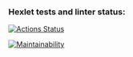 ### Hexlet tests and linter status:
[![Actions Status](https://github.com/Zhidkov-Egor/frontend-project-lvl1/workflows/hexlet-check/badge.svg)](https://github.com/Zhidkov-Egor/frontend-project-lvl1/actions)


[![Maintainability](https://api.codeclimate.com/v1/badges/15725dcea6a475974ac6/maintainability)](https://codeclimate.com/github/Zhidkov-Egor/frontend-project-lvl1/maintainability)
